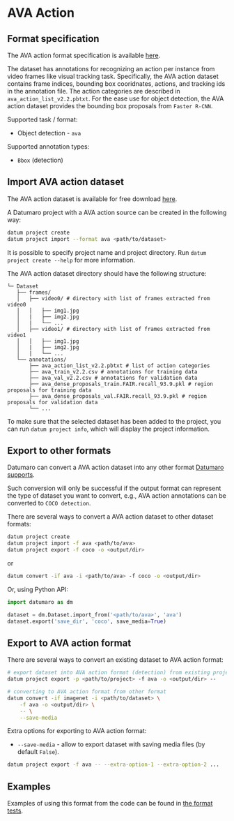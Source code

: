 # AVA Action

## Format specification

The AVA action format specification is available
[here](https://arxiv.org/pdf/1705.08421.pdf).

The dataset has annotations for recognizing an action per instance from video frames
like visual tracking task. Specifically, the AVA action dataset contains frame indices,
bounding box cooridnates, actions, and tracking ids in the annotation file. The action
categories are described in `ava_action_list_v2.2.pbtxt`. For the ease use for object
detection, the AVA action dataset provides the bounding box proposals from `Faster R-CNN`.

Supported task / format:
- Object detection - `ava`

Supported annotation types:
- `Bbox` (detection)

## Import AVA action dataset

The AVA action dataset is available for free download
[here](https://research.google.com/ava/download.html#ava_actions_download).

A Datumaro project with a AVA action source can be created in the following way:

``` bash
datum project create
datum project import --format ava <path/to/dataset>
```

It is possible to specify project name and project directory. Run
`datum project create --help` for more information.

The AVA action dataset directory should have the following structure:

<!--lint disable fenced-code-flag-->
```
└─ Dataset
   ├── frames/
   │   ├── video0/ # directory with list of frames extracted from video0
   │   │   ├── img1.jpg
   │   |   ├── img2.jpg
   │   |   └── ...
   │   ├── video1/ # directory with list of frames extracted from video1
   │   │   ├── img1.jpg
   │   |   ├── img2.jpg
   │   |   └── ...
   └── annotations/
       ├── ava_action_list_v2.2.pbtxt # list of action categories
       ├── ava_train_v2.2.csv # annotations for training data
       ├── ava_val_v2.2.csv # annotations for validation data
       ├── ava_dense_proposals_train.FAIR.recall_93.9.pkl # region proposals for training data
       ├── ava_dense_proposals_val.FAIR.recall_93.9.pkl # region proposals for validation data
       └── ...
```

To make sure that the selected dataset has been added to the project, you
can run `datum project info`, which will display the project information.

## Export to other formats

Datumaro can convert a AVA action dataset into any other format
[Datumaro supports](/docs/data-formats/supported_formats).

Such conversion will only be successful if the output
format can represent the type of dataset you want to convert,
e.g., AVA action annotations can be converted to `COCO detection`.

There are several ways to convert a AVA action dataset to other dataset formats:

``` bash
datum project create
datum project import -f ava <path/to/ava>
datum project export -f coco -o <output/dir>
```
or
``` bash
datum convert -if ava -i <path/to/ava> -f coco -o <output/dir>
```

Or, using Python API:

```python
import datumaro as dm

dataset = dm.Dataset.import_from('<path/to/ava>', 'ava')
dataset.export('save_dir', 'coco', save_media=True)
```

## Export to AVA action format

There are several ways to convert an existing dataset to AVA action format:

``` bash
# export dataset into AVA action format (detection) from existing project
datum project export -p <path/to/project> -f ava -o <output/dir> --
```
``` bash
# converting to AVA action format from other format
datum convert -if imagenet -i <path/to/dataset> \
    -f ava -o <output/dir> \
    -- \
    --save-media
```

Extra options for exporting to AVA action format:
- `--save-media` - allow to export dataset with saving media files
  (by default `False`).

```bash
datum project export -f ava -- --extra-option-1 --extra-option-2 ...
```

## Examples

Examples of using this format from the code can be found in
[the format tests](https://github.com/openvinotoolkit/datumaro/blob/develop/tests/unit/test_ava_format.py).
